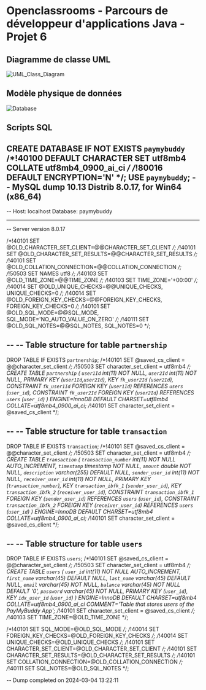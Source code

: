 # Openclassrooms - Parcours de développeur d'applications Java  - Projet 6 

## Diagramme de classe UML

![UML_Class_Diagram](https://github.com/Scud-P/paymybuddy/assets/129103727/bc150617-8d2e-4781-ae36-7855f63e9019)

## Modèle physique de données

![Database](https://github.com/Scud-P/paymybuddy/assets/129103727/894664a5-cbc4-4bb5-8d70-527f24d44382)

## Scripts SQL

CREATE DATABASE  IF NOT EXISTS `paymybuddy` /*!40100 DEFAULT CHARACTER SET utf8mb4 COLLATE utf8mb4_0900_ai_ci */ /*!80016 DEFAULT ENCRYPTION='N' */;
USE `paymybuddy`;
-- MySQL dump 10.13  Distrib 8.0.17, for Win64 (x86_64)
--
-- Host: localhost    Database: paymybuddy
-- ------------------------------------------------------
-- Server version	8.0.17

/*!40101 SET @OLD_CHARACTER_SET_CLIENT=@@CHARACTER_SET_CLIENT */;
/*!40101 SET @OLD_CHARACTER_SET_RESULTS=@@CHARACTER_SET_RESULTS */;
/*!40101 SET @OLD_COLLATION_CONNECTION=@@COLLATION_CONNECTION */;
/*!50503 SET NAMES utf8 */;
/*!40103 SET @OLD_TIME_ZONE=@@TIME_ZONE */;
/*!40103 SET TIME_ZONE='+00:00' */;
/*!40014 SET @OLD_UNIQUE_CHECKS=@@UNIQUE_CHECKS, UNIQUE_CHECKS=0 */;
/*!40014 SET @OLD_FOREIGN_KEY_CHECKS=@@FOREIGN_KEY_CHECKS, FOREIGN_KEY_CHECKS=0 */;
/*!40101 SET @OLD_SQL_MODE=@@SQL_MODE, SQL_MODE='NO_AUTO_VALUE_ON_ZERO' */;
/*!40111 SET @OLD_SQL_NOTES=@@SQL_NOTES, SQL_NOTES=0 */;

--
-- Table structure for table `partnership`
--

DROP TABLE IF EXISTS `partnership`;
/*!40101 SET @saved_cs_client     = @@character_set_client */;
/*!50503 SET character_set_client = utf8mb4 */;
CREATE TABLE `partnership` (
  `user1Id` int(11) NOT NULL,
  `user2Id` int(11) NOT NULL,
  PRIMARY KEY (`user1Id`,`user2Id`),
  KEY `fk_user2Id` (`user2Id`),
  CONSTRAINT `fk_user1Id` FOREIGN KEY (`user1Id`) REFERENCES `users` (`user_id`),
  CONSTRAINT `fk_user2Id` FOREIGN KEY (`user2Id`) REFERENCES `users` (`user_id`)
) ENGINE=InnoDB DEFAULT CHARSET=utf8mb4 COLLATE=utf8mb4_0900_ai_ci;
/*!40101 SET character_set_client = @saved_cs_client */;

--
-- Table structure for table `transaction`
--

DROP TABLE IF EXISTS `transaction`;
/*!40101 SET @saved_cs_client     = @@character_set_client */;
/*!50503 SET character_set_client = utf8mb4 */;
CREATE TABLE `transaction` (
  `transaction_number` int(11) NOT NULL AUTO_INCREMENT,
  `timestamp` timestamp NOT NULL,
  `amount` double NOT NULL,
  `description` varchar(255) DEFAULT NULL,
  `sender_user_id` int(11) NOT NULL,
  `receiver_user_id` int(11) NOT NULL,
  PRIMARY KEY (`transaction_number`),
  KEY `transaction_ibfk_1` (`sender_user_id`),
  KEY `transaction_ibfk_2` (`receiver_user_id`),
  CONSTRAINT `transaction_ibfk_1` FOREIGN KEY (`sender_user_id`) REFERENCES `users` (`user_id`),
  CONSTRAINT `transaction_ibfk_2` FOREIGN KEY (`receiver_user_id`) REFERENCES `users` (`user_id`)
) ENGINE=InnoDB DEFAULT CHARSET=utf8mb4 COLLATE=utf8mb4_0900_ai_ci;
/*!40101 SET character_set_client = @saved_cs_client */;

--
-- Table structure for table `users`
--

DROP TABLE IF EXISTS `users`;
/*!40101 SET @saved_cs_client     = @@character_set_client */;
/*!50503 SET character_set_client = utf8mb4 */;
CREATE TABLE `users` (
  `user_id` int(11) NOT NULL AUTO_INCREMENT,
  `first_name` varchar(45) DEFAULT NULL,
  `last_name` varchar(45) DEFAULT NULL,
  `email` varchar(45) NOT NULL,
  `balance` varchar(45) NOT NULL DEFAULT '0',
  `password` varchar(45) NOT NULL,
  PRIMARY KEY (`user_id`),
  KEY `idx_user_id` (`user_id`)
) ENGINE=InnoDB DEFAULT CHARSET=utf8mb4 COLLATE=utf8mb4_0900_ai_ci COMMENT='Table that stores users of the PayMyBuddy App';
/*!40101 SET character_set_client = @saved_cs_client */;
/*!40103 SET TIME_ZONE=@OLD_TIME_ZONE */;

/*!40101 SET SQL_MODE=@OLD_SQL_MODE */;
/*!40014 SET FOREIGN_KEY_CHECKS=@OLD_FOREIGN_KEY_CHECKS */;
/*!40014 SET UNIQUE_CHECKS=@OLD_UNIQUE_CHECKS */;
/*!40101 SET CHARACTER_SET_CLIENT=@OLD_CHARACTER_SET_CLIENT */;
/*!40101 SET CHARACTER_SET_RESULTS=@OLD_CHARACTER_SET_RESULTS */;
/*!40101 SET COLLATION_CONNECTION=@OLD_COLLATION_CONNECTION */;
/*!40111 SET SQL_NOTES=@OLD_SQL_NOTES */;

-- Dump completed on 2024-03-04 13:22:11


